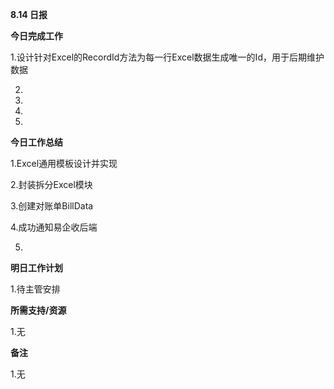 **8.14 日报**

**今日完成工作**

1.设计针对Excel的RecordId方法为每一行Excel数据生成唯一的Id，用于后期维护数据

2.

3.

4.

5.

**今日工作总结**

﻿1.Excel通用模板设计﻿并实现

2.封装拆分Excel模块

3.创建对账单BillData

4.成功通知易企收后端

5.

**明日工作计划**

﻿1.待主管安排

**所需支持/资源**

﻿1.无

**备注**

1.无